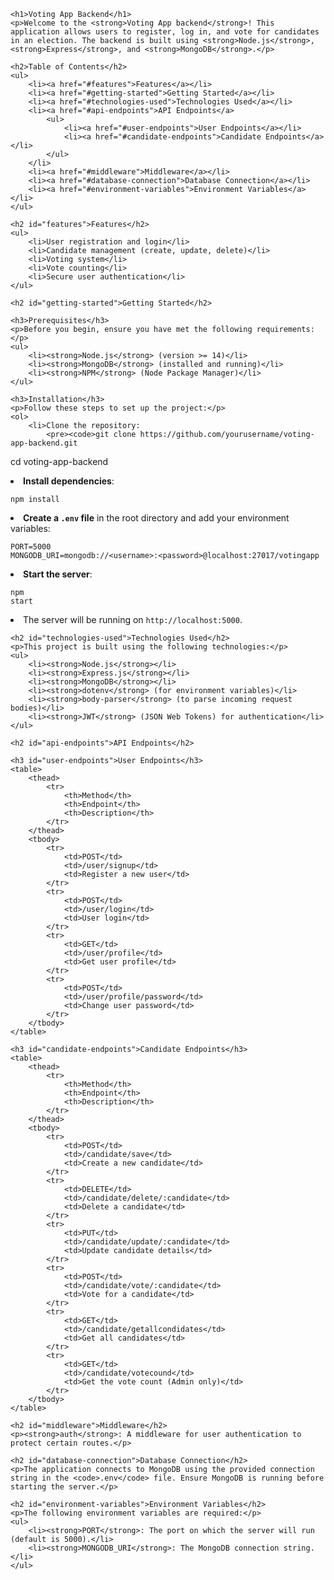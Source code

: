 
    <h1>Voting App Backend</h1>
    <p>Welcome to the <strong>Voting App backend</strong>! This application allows users to register, log in, and vote for candidates in an election. The backend is built using <strong>Node.js</strong>, <strong>Express</strong>, and <strong>MongoDB</strong>.</p>

    <h2>Table of Contents</h2>
    <ul>
        <li><a href="#features">Features</a></li>
        <li><a href="#getting-started">Getting Started</a></li>
        <li><a href="#technologies-used">Technologies Used</a></li>
        <li><a href="#api-endpoints">API Endpoints</a>
            <ul>
                <li><a href="#user-endpoints">User Endpoints</a></li>
                <li><a href="#candidate-endpoints">Candidate Endpoints</a></li>
            </ul>
        </li>
        <li><a href="#middleware">Middleware</a></li>
        <li><a href="#database-connection">Database Connection</a></li>
        <li><a href="#environment-variables">Environment Variables</a></li>
    </ul>

    <h2 id="features">Features</h2>
    <ul>
        <li>User registration and login</li>
        <li>Candidate management (create, update, delete)</li>
        <li>Voting system</li>
        <li>Vote counting</li>
        <li>Secure user authentication</li>
    </ul>

    <h2 id="getting-started">Getting Started</h2>

    <h3>Prerequisites</h3>
    <p>Before you begin, ensure you have met the following requirements:</p>
    <ul>
        <li><strong>Node.js</strong> (version >= 14)</li>
        <li><strong>MongoDB</strong> (installed and running)</li>
        <li><strong>NPM</strong> (Node Package Manager)</li>
    </ul>

    <h3>Installation</h3>
    <p>Follow these steps to set up the project:</p>
    <ol>
        <li>Clone the repository:
            <pre><code>git clone https://github.com/yourusername/voting-app-backend.git
cd voting-app-backend</code></pre>
        </li>
        <li><strong>Install dependencies</strong>:
            <pre><code>npm install</code></pre>
        </li>
        <li><strong>Create a <code>.env</code> file</strong> in the root directory and add your environment variables:
            <pre><code>PORT=5000
MONGODB_URI=mongodb://&lt;username&gt;:&lt;password&gt;@localhost:27017/votingapp</code></pre>
        </li>
        <li><strong>Start the server</strong>:
            <pre><code>npm start</code></pre>
        </li>
        <li>The server will be running on <code>http://localhost:5000</code>.</li>
    </ol>

    <h2 id="technologies-used">Technologies Used</h2>
    <p>This project is built using the following technologies:</p>
    <ul>
        <li><strong>Node.js</strong></li>
        <li><strong>Express.js</strong></li>
        <li><strong>MongoDB</strong></li>
        <li><strong>dotenv</strong> (for environment variables)</li>
        <li><strong>body-parser</strong> (to parse incoming request bodies)</li>
        <li><strong>JWT</strong> (JSON Web Tokens) for authentication</li>
    </ul>

    <h2 id="api-endpoints">API Endpoints</h2>

    <h3 id="user-endpoints">User Endpoints</h3>
    <table>
        <thead>
            <tr>
                <th>Method</th>
                <th>Endpoint</th>
                <th>Description</th>
            </tr>
        </thead>
        <tbody>
            <tr>
                <td>POST</td>
                <td>/user/signup</td>
                <td>Register a new user</td>
            </tr>
            <tr>
                <td>POST</td>
                <td>/user/login</td>
                <td>User login</td>
            </tr>
            <tr>
                <td>GET</td>
                <td>/user/profile</td>
                <td>Get user profile</td>
            </tr>
            <tr>
                <td>POST</td>
                <td>/user/profile/password</td>
                <td>Change user password</td>
            </tr>
        </tbody>
    </table>

    <h3 id="candidate-endpoints">Candidate Endpoints</h3>
    <table>
        <thead>
            <tr>
                <th>Method</th>
                <th>Endpoint</th>
                <th>Description</th>
            </tr>
        </thead>
        <tbody>
            <tr>
                <td>POST</td>
                <td>/candidate/save</td>
                <td>Create a new candidate</td>
            </tr>
            <tr>
                <td>DELETE</td>
                <td>/candidate/delete/:candidate</td>
                <td>Delete a candidate</td>
            </tr>
            <tr>
                <td>PUT</td>
                <td>/candidate/update/:candidate</td>
                <td>Update candidate details</td>
            </tr>
            <tr>
                <td>POST</td>
                <td>/candidate/vote/:candidate</td>
                <td>Vote for a candidate</td>
            </tr>
            <tr>
                <td>GET</td>
                <td>/candidate/getallcondidates</td>
                <td>Get all candidates</td>
            </tr>
            <tr>
                <td>GET</td>
                <td>/candidate/votecound</td>
                <td>Get the vote count (Admin only)</td>
            </tr>
        </tbody>
    </table>

    <h2 id="middleware">Middleware</h2>
    <p><strong>auth</strong>: A middleware for user authentication to protect certain routes.</p>

    <h2 id="database-connection">Database Connection</h2>
    <p>The application connects to MongoDB using the provided connection string in the <code>.env</code> file. Ensure MongoDB is running before starting the server.</p>

    <h2 id="environment-variables">Environment Variables</h2>
    <p>The following environment variables are required:</p>
    <ul>
        <li><strong>PORT</strong>: The port on which the server will run (default is 5000).</li>
        <li><strong>MONGODB_URI</strong>: The MongoDB connection string.</li>
    </ul>




